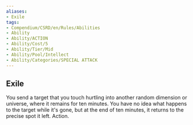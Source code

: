 ```yaml
---
aliases:
- Exile
tags:
- Compendium/CSRD/en/Rules/Abilities
- Ability
- Ability/ACTION
- Ability/Cost/5
- Ability/Tier/Mid
- Ability/Pool/Intellect
- Ability/Categories/SPECIAL ATTACK
---
```


  
## Exile  
You send a target that you touch hurtling into another random dimension or universe, where it remains for ten minutes. You have no idea what happens to the target while it's gone, but at the end of ten minutes, it returns to the precise spot it left. Action. 